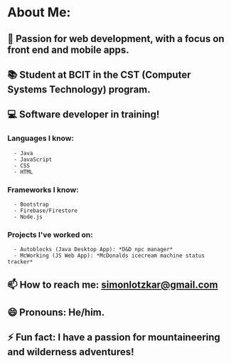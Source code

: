 <!--
**simonlotzkar/simonlotzkar** is a ✨ _special_ ✨ repository because its `README.md` (this file) appears on your GitHub profile.
-->
# About Me:
## 📲 Passion for web development, with a focus on front end and mobile apps.
## 📚 Student at BCIT in the CST (Computer Systems Technology) program.
## 💻 Software developer in training!
   ### Languages I know: 
      - Java 
      - JavaScript
      - CSS
      - HTML
   ### Frameworks I know: 
      - Bootstrap
      - Firebase/Firestore
      - Node.js
   ### Projects I've worked on: 
      - Autoblocks (Java Desktop App): *D&D npc manager*
      - McWorking (JS Web App): *McDonalds icecream machine status tracker*

## 📫 How to reach me: simonlotzkar@gmail.com
## 😄 Pronouns: He/him.
## ⚡ Fun fact: I have a passion for mountaineering and wilderness adventures!
